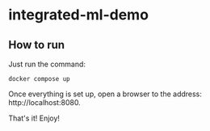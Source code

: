 # integrated-ml-demo

## How to run

Just run the command:
````
docker compose up
````

Once everything is set up, open a browser to the address: http://localhost:8080.

That's it! Enjoy!